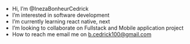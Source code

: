 -  Hi, I’m @InezaBonheurCedrick
-  I’m interested in software development
-  I’m currently learning react native, next
-  I’m looking to collaborate on Fullstack and Mobile application project
-  How to reach me email me on b.cedrick100@gmail.com


<!---
InezaBonheurCedrick/InezaBonheurCedrick is a ✨ special ✨ repository because its `README.md` (this file) appears on your GitHub profile.
You can click the Preview link to take a look at your changes.
--->
